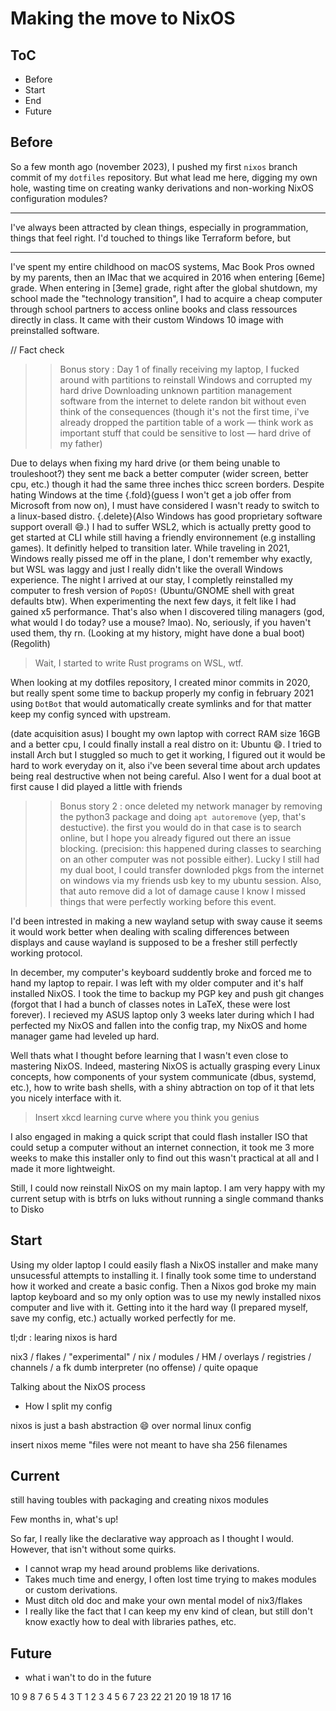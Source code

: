 # Making the move to NixOS

## ToC

- Before
- Start
- End
- Future

## Before


So a few month ago (november 2023), I pushed my first `nixos` branch commit of my `dotfiles` repository. But what lead me here, digging my own hole, wasting time on creating wanky derivations and non-working NixOS configuration modules?

---

I've always been attracted by clean things, especially in programmation, things that feel right. I'd touched to things like Terraform before, but 

---

I've spent my entire childhood on macOS systems, Mac Book Pros owned by my parents, then an IMac that we acquired in 2016 when entering [6eme] grade. When entering in [3eme] grade, right after the global shutdown, my school made the "technology transition", I had to acquire a cheap computer through school partners to access online books and class ressources directly in class. It came with their custom Windows 10 image with preinstalled software.

// Fact check
>> Bonus story : Day 1 of finally receiving my laptop, I fucked around with partitions to reinstall Windows and corrupted my hard drive
Downloading unknown partition management software from the internet to delete randon bit without even think of the consequences (though it's not the first time, i've already dropped the partition table of a work — think work as important stuff that could be sensitive to lost — hard drive of my father)

Due to delays when fixing my hard drive (or them being unable to trouleshoot?) they sent me back a better computer (wider screen, better cpu, etc.) though it had the same three inches thicc screen borders. Despite hating Windows at the time {.fold}(guess I won't get a job offer from Microsoft from now on), I must have considered I wasn't ready to switch to a linux-based distro. {.delete}(Also Windows has good proprietary software support overall :smile:.) I had to suffer WSL2, which is actually pretty good to get started at CLI while still having a friendly environnement (e.g installing games). It definitly helped to transition later.
While traveling in 2021, Windows really pissed me off in the plane, I don't remember why exactly, but WSL was laggy and just I really didn't like the overall Windows experience. The night I arrived at our stay, I completly reinstalled my computer to fresh version of `PopOS!` (Ubuntu/GNOME shell with great defaults btw). When experimenting the next few days, it felt like I had gained x5 performance. That's also when I discovered tiling managers (god, what would I do today? use a mouse? lmao). No, seriously, if you haven't used them, thy rn. (Looking at my history, might have done a bual boot) (Regolith)

> Wait, I started to write Rust programs on WSL, wtf.

When looking at my dotfiles repository, I created minor commits in 2020, but really spent some time to backup properly my config in february 2021 using `DotBot` that would automatically create symlinks and for that matter keep my config synced with upstream.

(date acquisition asus) I bought my own laptop with correct RAM size 16GB and a better cpu, I could finally install a real distro on it: Ubuntu :smile:. I tried to install Arch but I stuggled so much to get it working, I figured out it would be hard to work everyday on it, also i've been several time about arch updates being real destructive when not being careful. Also I went for a dual boot at first cause I did played a little with friends

>> Bonus story 2 : once deleted my network manager by removing the python3 package and doing `apt autoremove` (yep, that's destuctive). the first you would do in that case is to search online, but I hope you already figured out there an issue blocking. (precision: this happened during classes to searching on an other computer was not possible either). Lucky I still had my dual boot, I could transfer downloded pkgs from the internet on windows via my friends usb key to my ubuntu session. Also, that auto remove did a lot of damage cause I know I missed things that were perfectly working before this event.

I'd been intrested in making a new wayland setup with sway cause it seems it would work better when dealing with scaling differences between displays and cause wayland is supposed to be a fresher still perfectly working protocol.

In december, my computer's keyboard suddently broke and forced me to hand my laptop to repair. I was left with my older computer and it's half installed NixOS. I took the time to backup my PGP key and push git changes (forgot that I had a bunch of classes notes in LaTeX, these were lost forever). I recieved my ASUS laptop only 3 weeks later during which I had perfected my NixOS and fallen into the config trap, my NixOS and home manager game had leveled up hard.

Well thats what I thought before learning that I wasn't even close to mastering NixOS. Indeed, mastering NixOS is actually grasping every Linux concepts, how components of your system communicate (dbus, systemd, etc.), how to write bash shells, with a shiny abtraction on top of it that lets you nicely interface with it.

> Insert xkcd learning curve where you think you genius

I also engaged in making a quick script that could flash installer ISO that could setup a computer without an internet connection, it took me 3 more weeks to make this installer only to find out this wasn't practical at all and I made it more lightweight.

Still, I could now reinstall NixOS on my main laptop. I am very happy with my current setup with is btrfs on luks without running a single command thanks to Disko

## Start

Using my older laptop I could easily flash a NixOS installer and make many unsucessful attempts to installing it. I finally took some time to understand how it worked and create a basic config. Then a Nixos god broke my main laptop keyboard and so my only option was to use my newly installed nixos computer and live with it. Getting into it the hard way (I prepared myself, save my config, etc.) actually worked perfectly for me.

tl;dr : learing nixos is hard

nix3 / flakes / "experimental" / nix / modules / HM / overlays / registries / channels / a fk dumb interpreter (no offense) / quite opaque

Talking about the NixOS process
- How I split my config


nixos is just a bash abstraction :smile: over normal linux config

insert nixos meme "files were not meant to have sha 256 filenames

## Current 

still having toubles with packaging and creating nixos modules

Few months in, what's up!

So far, I really like the declarative way approach as I thought I would. However, that isn't without some quirks.
- I cannot wrap my head around problems like derivations.
- Takes much time and energy, I often lost time trying to makes modules or custom derivations.
- Must ditch old doc and make your own mental model of nix3/flakes
- I really like the fact that I can keep my env kind of clean, but still don't know exactly how to deal with libraries pathes, etc.

## Future

- what i wan't to do in the future

10   9    8    7    6    5    4    3 
T    1    2    3    4    5    6    7
23   22   21   20   19   18   17   16
